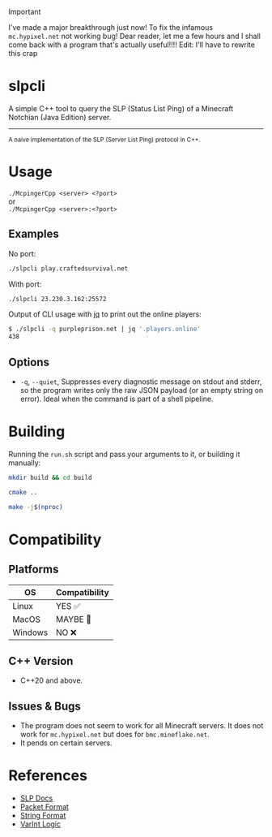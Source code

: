 > [!IMPORTANT]
> I've made a major breakthrough just now! To fix the infamous `mc.hypixel.net` not working bug! Dear reader, let me a few hours and I shall come back with a program that's actually useful!!!!
> Edit: I'll have to rewrite this crap

# slpcli

A simple C++ tool to query the SLP (Status List Ping) of a Minecraft Notchian (Java Edition) server.

---

<small>A naive implementation of the SLP (Server List Ping) protocol in C++.</small>

# Usage

`./McpingerCpp <server> <?port>`  
or  
`./McpingerCpp <server>:<?port>`

## Examples

No port:
```bash
./slpcli play.craftedsurvival.net
```
With port:
```bash
./slpcli 23.230.3.162:25572
```

Output of CLI usage with <a href="https://jqlang.org/" target="_blank" rel="noopener noreferrer">jq</a> to print out the online players:
```bash
$ ./slpcli -q purpleprison.net | jq '.players.online'
438
```

## Options

* `-q`, `--quiet`, Suppresses every diagnostic message on stdout and stderr, so the program writes only the raw JSON payload (or an empty string on error). Ideal when the command is part of a shell pipeline.

# Building

Running the `run.sh` script and pass your arguments to it, or building it manually:

```bash
mkdir build && cd build
```

```bash
cmake ..
```

```bash
make -j$(nproc)
```

# Compatibility

## Platforms

| OS      | Compatibility |
|---------|---------------|
| Linux   | YES ✅         |
| MacOS   | MAYBE 🤔       |
| Windows | NO ❌          |

## C++ Version

* C++20 and above.

## Issues & Bugs

* The program does not seem to work for all Minecraft servers. It does not work for `mc.hypixel.net` but does for `bmc.mineflake.net`.
* It pends on certain servers.

# References

* <a href="https://minecraft.wiki/w/Java_Edition_protocol/Server_List_Ping" target="_blank" rel="noopener noreferrer">SLP Docs</a>
* <a href="https://minecraft.wiki/w/Java_Edition_protocol/Packets" target="_blank" rel="noopener noreferrer">Packet Format</a>
* <a href="https://minecraft.wiki/w/Java_Edition_protocol/Data_types#Type:String" target="_blank" rel="noopener noreferrer">String Format</a>
* <a href="https://minecraft.wiki/w/Java_Edition_protocol/Packets#VarInt_and_VarLong" target="_blank" rel="noopener noreferrer">VarInt Logic</a>
